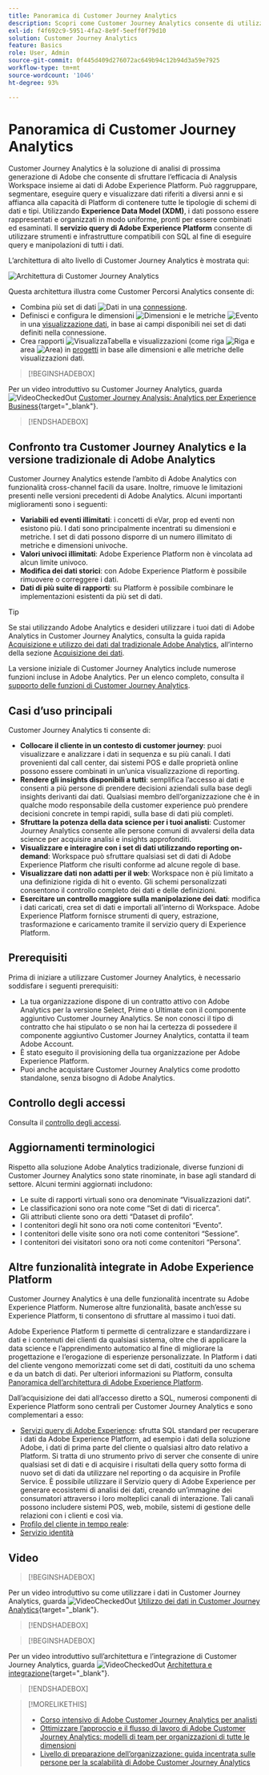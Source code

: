 ```yaml
---
title: Panoramica di Customer Journey Analytics
description: Scopri come Customer Journey Analytics consente di utilizzare Analysis Workspace con i dati da Experience Platform.
exl-id: f4f692c9-5951-4fa2-8e9f-5eeff0f79d10
solution: Customer Journey Analytics
feature: Basics
role: User, Admin
source-git-commit: 0f445d409d276072ac649b94c12b94d3a59e7925
workflow-type: tm+mt
source-wordcount: '1046'
ht-degree: 93%

---
```


# Panoramica di Customer Journey Analytics

Customer Journey Analytics è la soluzione di analisi di prossima generazione di Adobe che consente di sfruttare l’efficacia di Analysis Workspace insieme ai dati di Adobe Experience Platform. Può raggruppare, segmentare, eseguire query e visualizzare dati riferiti a diversi anni e si affianca alla capacità di Platform di contenere tutte le tipologie di schemi di dati e tipi. Utilizzando **Experience Data Model (XDM)**, i dati possono essere rappresentati e organizzati in modo uniforme, pronti per essere combinati ed esaminati. Il **servizio query di Adobe Experience Platform** consente di utilizzare strumenti e infrastrutture compatibili con SQL al fine di eseguire query e manipolazioni di tutti i dati.

L’architettura di alto livello di Customer Journey Analytics è mostrata qui:

![Architettura di Customer Journey Analytics](assets/cja-overview.svg)

Questa architettura illustra come Customer Percorsi Analytics consente di:

* Combina più set di dati ![Dati](/help/assets/icons/Data.svg) in una [connessione](/help/connections/overview.md).
* Definisci e configura le dimensioni ![Dimensioni](/help/assets/icons/Dimensions.svg) e le metriche ![Evento](/help/assets/icons/Event.svg) in una [visualizzazione dati](/help/data-views/data-views.md), in base ai campi disponibili nei set di dati definiti nella connessione.
* Crea rapporti ![VisualizzaTabella](/help/assets/icons/ViewTable.svg) e visualizzazioni (come riga ![Riga](/help/assets/icons/GraphTrend.svg) e area ![Area](/help/assets/icons/GraphAreaStacked.svg)) in [progetti](/help/analysis-workspace/home.md) in base alle dimensioni e alle metriche delle visualizzazioni dati.


>[!BEGINSHADEBOX]

Per un video introduttivo su Customer Journey Analytics, guarda ![VideoCheckedOut](/help/assets/icons/VideoCheckedOut.svg) [Customer Journey Analysis: Analytics per Experience Business](https://video.tv.adobe.com/v/36335/?quality=12&learn=on&captions=ita){target="_blank"}.

>[!ENDSHADEBOX]


## Confronto tra Customer Journey Analytics e la versione tradizionale di Adobe Analytics

Customer Journey Analytics estende l’ambito di Adobe Analytics con funzionalità cross-channel facili da usare. Inoltre, rimuove le limitazioni presenti nelle versioni precedenti di Adobe Analytics. Alcuni importanti miglioramenti sono i seguenti:

* **Variabili ed eventi illimitati**: i concetti di eVar, prop ed eventi non esistono più. I dati sono principalmente incentrati su dimensioni e metriche. I set di dati possono disporre di un numero illimitato di metriche e dimensioni univoche.
* **Valori univoci illimitati**: Adobe Experience Platform non è vincolata ad alcun limite univoco.
* **Modifica dei dati storici**: con Adobe Experience Platform è possibile rimuovere o correggere i dati.
* **Dati di più suite di rapporti**: su Platform è possibile combinare le implementazioni esistenti da più set di dati.

>[!TIP]
>
>Se stai utilizzando Adobe Analytics e desideri utilizzare i tuoi dati di Adobe Analytics in Customer Journey Analytics, consulta la guida rapida [Acquisizione e utilizzo dei dati dal tradizionale Adobe Analytics](../data-ingestion/analytics.md), all’interno della sezione [Acquisizione dei dati](../data-ingestion/data-ingestion.md).

La versione iniziale di Customer Journey Analytics include numerose funzioni incluse in Adobe Analytics. Per un elenco completo, consulta il [supporto delle funzioni di Customer Journey Analytics](/help/getting-started/aa-vs-cja/cja-aa.md).

## Casi d’uso principali

Customer Journey Analytics ti consente di:

* **Collocare il cliente in un contesto di customer journey**: puoi visualizzare e analizzare i dati in sequenza e su più canali. I dati provenienti dal call center, dai sistemi POS e dalle proprietà online possono essere combinati in un’unica visualizzazione di reporting.
* **Rendere gli insights disponibili a tutti**: semplifica l’accesso ai dati e consenti a più persone di prendere decisioni aziendali sulla base degli insights derivanti dai dati. Qualsiasi membro dell’organizzazione che è in qualche modo responsabile della customer experience può prendere decisioni concrete in tempi rapidi, sulla base di dati più completi.
* **Sfruttare la potenza della data science per i tuoi analisti**: Customer Journey Analytics consente alle persone comuni di avvalersi della data science per acquisire analisi e insights approfonditi.
* **Visualizzare e interagire con i set di dati utilizzando reporting on-demand**: Workspace può sfruttare qualsiasi set di dati di Adobe Experience Platform che risulti conforme ad alcune regole di base.
* **Visualizzare dati non adatti per il web**: Workspace non è più limitato a una definizione rigida di hit o evento. Gli schemi personalizzati consentono il controllo completo dei dati e delle definizioni.
* **Esercitare un controllo maggiore sulla manipolazione dei dati**: modifica i dati caricati, crea set di dati e importali all’interno di Workspace. Adobe Experience Platform fornisce strumenti di query, estrazione, trasformazione e caricamento tramite il servizio query di Experience Platform.

## Prerequisiti

Prima di iniziare a utilizzare Customer Journey Analytics, è necessario soddisfare i seguenti prerequisiti:

* La tua organizzazione dispone di un contratto attivo con Adobe Analytics per la versione Select, Prime o Ultimate con il componente aggiuntivo Customer Journey Analytics. Se non conosci il tipo di contratto che hai stipulato o se non hai la certezza di possedere il componente aggiuntivo Customer Journey Analytics, contatta il team Adobe Account.
* È stato eseguito il provisioning della tua organizzazione per Adobe Experience Platform.
* Puoi anche acquistare Customer Journey Analytics come prodotto standalone, senza bisogno di Adobe Analytics.

## Controllo degli accessi

Consulta il [controllo degli accessi](/help/technotes/access-control.md).

## Aggiornamenti terminologici

Rispetto alla soluzione Adobe Analytics tradizionale, diverse funzioni di Customer Journey Analytics sono state rinominate, in base agli standard di settore. Alcuni termini aggiornati includono:

* Le suite di rapporti virtuali sono ora denominate “Visualizzazioni dati”.
* Le classificazioni sono ora note come “Set di dati di ricerca”.
* Gli attributi cliente sono ora detti “Dataset di profilo”.
* I contenitori degli hit sono ora noti come contenitori “Evento”.
* I contenitori delle visite sono ora noti come contenitori “Sessione”.
* I contenitori dei visitatori sono ora noti come contenitori “Persona”.

## Altre funzionalità integrate in Adobe Experience Platform

Customer Journey Analytics è una delle funzionalità incentrate su Adobe Experience Platform. Numerose altre funzionalità, basate anch’esse su Experience Platform, ti consentono di sfruttare al massimo i tuoi dati.

Adobe Experience Platform ti permette di centralizzare e standardizzare i dati e i contenuti dei clienti da qualsiasi sistema, oltre che di applicare la data science e l’apprendimento automatico al fine di migliorare la progettazione e l’erogazione di esperienze personalizzate. In Platform i dati del cliente vengono memorizzati come set di dati, costituiti da uno schema e da un batch di dati. Per ulteriori informazioni su Platform, consulta [Panoramica dell’architettura di Adobe Experience Platform](https://experienceleague.adobe.com/docs/platform-learn/tutorials/intro-to-platform/basic-architecture.html?lang=it).

Dall’acquisizione dei dati all’accesso diretto a SQL, numerosi componenti di Experience Platform sono centrali per Customer Journey Analytics e sono complementari a esso:

* [Servizi query di Adobe Experience](https://experienceleague.adobe.com/docs/experience-platform/query/home.html?lang=it): sfrutta SQL standard per recuperare i dati da Adobe Experience Platform, ad esempio i dati della soluzione Adobe, i dati di prima parte del cliente o qualsiasi altro dato relativo a Platform. Si tratta di uno strumento privo di server che consente di unire qualsiasi set di dati e di acquisire i risultati della query sotto forma di nuovo set di dati da utilizzare nel reporting o da acquisire in Profile Service. È possibile utilizzare il Servizio query di Adobe Experience per generare ecosistemi di analisi dei dati, creando un’immagine dei consumatori attraverso i loro molteplici canali di interazione. Tali canali possono includere sistemi POS, web, mobile, sistemi di gestione delle relazioni con i clienti e così via.
* [Profilo del cliente in tempo reale](https://experienceleague.adobe.com/docs/experience-platform/profile/home.html?lang=it):
* [Servizio identità](https://experienceleague.adobe.com/docs/experience-platform/identity/home.html?lang=it)

## Video

>[!BEGINSHADEBOX]

Per un video introduttivo su come utilizzare i dati in Customer Journey Analytics, guarda ![VideoCheckedOut](/help/assets/icons/VideoCheckedOut.svg) [Utilizzo dei dati in Customer Journey Analytics](https://video.tv.adobe.com/v/36167/?quality=12&learn=on&captions=ita){target="_blank"}.

>[!ENDSHADEBOX]

>[!BEGINSHADEBOX]

Per un video introduttivo sull’architettura e l’integrazione di Customer Journey Analytics, guarda ![VideoCheckedOut](/help/assets/icons/VideoCheckedOut.svg) [Architettura e integrazione](https://video.tv.adobe.com/v/330416/?quality=12&learn=on&captions=ita){target="_blank"}.

>[!ENDSHADEBOX]

>[!MORELIKETHIS]
>
>* [Corso intensivo di Adobe Customer Journey Analytics per analisti](https://experienceleaguecommunities.adobe.com/t5/adobe-analytics-blogs/adobe-customer-journey-analytics-crash-course-for-analysts/ba-p/719261)
>* [Ottimizzare l’approccio e il flusso di lavoro di Adobe Customer Journey Analytics: modelli di team per organizzazioni di tutte le dimensioni](https://experienceleaguecommunities.adobe.com/t5/adobe-analytics-blogs/optimizing-your-mindset-and-adobe-customer-journey-analytics/ba-p/721456)
>* [Livello di preparazione dell’organizzazione: guida incentrata sulle persone per la scalabilità di Adobe Customer Journey Analytics](https://experienceleaguecommunities.adobe.com/t5/adobe-analytics-blogs/building-organizational-readiness-a-people-first-guide-to/ba-p/723273)

